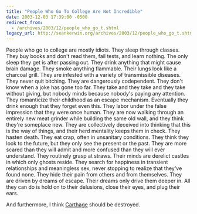 ```yaml
---
title: "People Who Go To College Are Not Incredible"
date: 2003-12-03 17:39:00 -0500
redirect_from:
  - /archives/2003/12/people_who_go_t.shtml
legacy_url: http://seankerwin.org/archives/2003/12/people_who_go_t.shtml
---
```

People who go to college are mostly idiots. They sleep through classes. They buy books and don't read them, fail tests, and learn nothing. The only sleep they get is after passing out. They drink anything that might cause brain damage. They smoke anything flammable. Their lungs look like a charcoal grill. They are infested with a variety of transmissible diseases. They never quit bitching. They are dangerously codependent. They don't know when a joke has gone too far. They take and they take and they take without giving, but nobody minds because nobody's paying any attention. They romanticize their childhood as an escape mechanism. Eventually they drink enough that they forget even this. They labor under the false impression that they were once human. They are now walking through an entirely new meat grinder while building the same old wall, and they think they're someplace new. They are collectively deceived into thinking that this is the way of things, and their herd mentality keeps them in check. They hasten death. They eat crap, often in unsanitary conditions. They think they look to the future, but they only see the present or the past. They are more scared than they will admit and more confused than they will ever understand. They routinely grasp at straws. Their minds are derelict castles in which only ghosts reside. They search for happiness in transient relationships and meaningless sex, never stopping to realize that they've found none. They hide their pain from others and from themselves. They are driven by dreams of escape. Their dreams only drive them deeper in. All they can do is hold on to their delusions, close their eyes, and plug their ears.

And furthermore, I think [Carthage](http://meaghan.hamstergeddon.dyndns.org/archives/2003_12.shtml#000115) should be destroyed.
